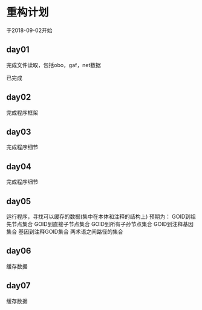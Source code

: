 # 重构计划
于2018-09-02开始
## day01
完成文件读取，包括obo，gaf，net数据

已完成

## day02
完成程序框架

## day03
完成程序细节

## day04
完成程序细节

## day05
运行程序，寻找可以缓存的数据(集中在本体和注释的结构上)
预期为：
    GOID到祖先节点集合
    GOID到直接子节点集合
    GOID到所有子孙节点集合
    GOID到注释基因集合
    基因到注释GOID集合
    两术语之间路径的集合

## day06
缓存数据

## day07
缓存数据